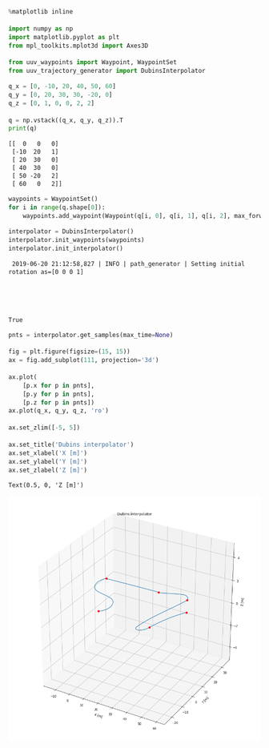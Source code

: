 

```python
%matplotlib inline

import numpy as np
import matplotlib.pyplot as plt
from mpl_toolkits.mplot3d import Axes3D

from uuv_waypoints import Waypoint, WaypointSet
from uuv_trajectory_generator import DubinsInterpolator
```


```python
q_x = [0, -10, 20, 40, 50, 60]
q_y = [0, 20, 30, 30, -20, 0]
q_z = [0, 1, 0, 0, 2, 2]

q = np.vstack((q_x, q_y, q_z)).T
print(q)
```

    [[  0   0   0]
     [-10  20   1]
     [ 20  30   0]
     [ 40  30   0]
     [ 50 -20   2]
     [ 60   0   2]]



```python
waypoints = WaypointSet()
for i in range(q.shape[0]):
    waypoints.add_waypoint(Waypoint(q[i, 0], q[i, 1], q[i, 2], max_forward_speed=0.5))
```


```python
interpolator = DubinsInterpolator()
interpolator.init_waypoints(waypoints)
interpolator.init_interpolator()
```

     2019-06-20 21:12:58,827 | INFO | path_generator | Setting initial rotation as=[0 0 0 1]





    True




```python
pnts = interpolator.get_samples(max_time=None)

fig = plt.figure(figsize=(15, 15))
ax = fig.add_subplot(111, projection='3d')

ax.plot(
    [p.x for p in pnts],
    [p.y for p in pnts],
    [p.z for p in pnts])
ax.plot(q_x, q_y, q_z, 'ro')

ax.set_zlim([-5, 5])

ax.set_title('Dubins interpolator')
ax.set_xlabel('X [m]')
ax.set_ylabel('Y [m]')
ax.set_zlabel('Z [m]')
```




    Text(0.5, 0, 'Z [m]')




![png](dubins_interpolator_files/dubins_interpolator_4_1.png)

